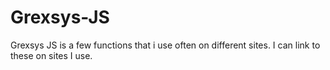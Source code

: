 # Grexsys-JS
Grexsys JS is a few functions that i use often on different sites.  I can link to these on sites I use.
